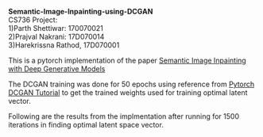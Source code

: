 **Semantic-Image-Inpainting-using-DCGAN**  
CS736 Project:  
1)Parth Shettiwar: 170070021  
2)Prajval Nakrani: 17D070014  
3)Harekrissna Rathod, 17D070001  

This is a pytorch implementation of the paper [Semantic Image Inpainting with Deep Generative Models](https://arxiv.org/abs/1607.07539)    

The DCGAN training was done for 50 epochs using reference from [Pytorch DCGAN Tutorial](https://pytorch.org/tutorials/beginner/dcgan_faces_tutorial.html) to get the trained weights used for training optimal latent vector.  

Following are the results from the implmentation after running for 1500 iterations in finding optimal latent space vector.  



